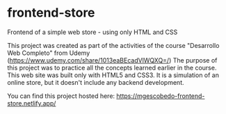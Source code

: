 # frontend-store
Frontend of a simple web store - using only HTML and CSS

This project was created as part of the activities of the course "Desarrollo Web Completo" from Udemy (https://www.udemy.com/share/1013eaBEcadVlWQXQ=/)
The purpose of this project was to practice all the concepts learned earlier in the course. This web site was built only with HTML5 and CSS3. It is a simulation of an online store, but it doesn't include any backend development. 

You can find this project hosted here: https://mgescobedo-frontend-store.netlify.app/
